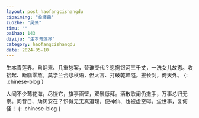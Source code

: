 ```yaml
---
layout: post_haofangcishangdu
cipaiming: "金缕曲"
zuozhe: "吴藻"
timu: ""
paihao: 143
diyiju: "生本青莲界"
category: haofangcishangdu
date: 2024-05-10
---
```


生本青莲界。自翻来、几重愁案，替谁交代？愿掬银河三千丈，一洗女儿故态。收拾起、断脂零黛。莫学兰台悲秋语，但大言、打破乾坤隘。拔长剑，倚天外。
{: .chinese-blog }

人间不少莺花海，尽饶它，旗亭画壁，双鬟低拜。酒散歌阑仍撒手，万事总归无奈。问昔日、劫灰安在？识得无无真道理，便神仙、也被虚空碍。尘世事，复何怪！
{: .chinese-blog }
